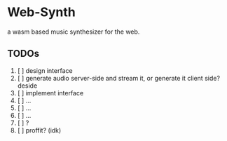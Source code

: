 # Web-Synth

a wasm based music synthesizer for the web.

## TODOs

1. [ ] design interface
2. [ ] generate audio server-side and stream it, or generate it client side? deside
3. [ ] implement interface
4. [ ] ...
5. [ ] ...
6. [ ] ...
7. [ ] ?
8. [ ] proffit? (idk)
